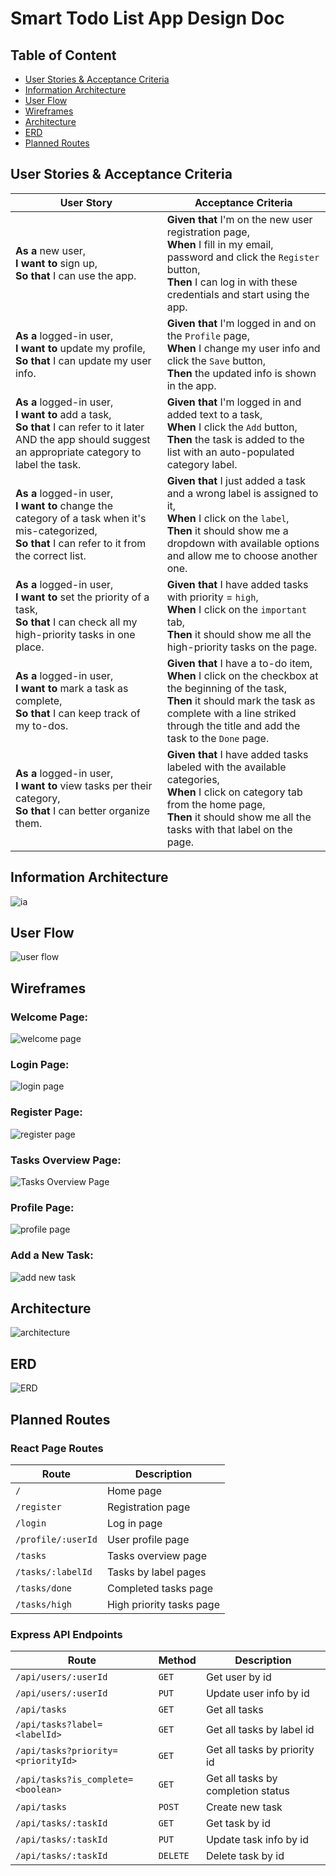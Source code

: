 # Smart Todo List App Design Doc
## Table of Content
- [User Stories & Acceptance Criteria](#user-stories--acceptance-criteria)
- [Information Architecture](#information-architecture)
- [User Flow](#user-flow)
- [Wireframes](#wireframes)
- [Architecture](#architecture)
- [ERD](#erd)
- [Planned Routes](#planned-routes)

## User Stories & Acceptance Criteria
| User Story | Acceptance Criteria |
| --- | --- |
| **As a** new user,<br>**I want to** sign up,<br>**So that** I can use the app. | **Given that** I'm on the new user registration page,<br>**When** I fill in my email, password and click the `Register` button,<br>**Then** I can log in with these credentials and start using the app. |
| **As a** logged-in user,<br>**I want to** update my profile,<br>**So that** I can update my user info. | **Given that** I'm logged in and on the `Profile` page,<br>**When** I change my user info and click the `Save` button,<br>**Then** the updated info is shown in the app. |
| **As a** logged-in user,<br>**I want to** add a task,<br>**So that** I can refer to it later AND the app should suggest an appropriate category to label the task. | **Given that** I'm logged in and added text to a task,<br>**When** I click the `Add` button,<br>**Then** the task is added to the list with an auto-populated category label. |
| **As a** logged-in user,<br>**I want to** change the category of a task when it's mis-categorized,<br>**So that** I can refer to it from the correct list. | **Given that** I just added a task and a wrong label is assigned to it,<br>**When** I click on the `label`,<br>**Then** it should show me a dropdown with available options and allow me to choose another one. |
| **As a** logged-in user,<br>**I want to** set the priority of a task,<br>**So that** I can check all my high-priority tasks in one place. | **Given that** I have added tasks with priority = `high`,<br>**When** I click on the `important` tab,<br>**Then** it should show me all the high-priority tasks on the page. |
| **As a** logged-in user,<br>**I want to** mark a task as complete,<br>**So that** I can keep track of my to-dos. | **Given that** I have a to-do item,<br>**When** I click on the checkbox at the beginning of the task,<br>**Then** it should mark the task as complete with a line striked through the title and add the task to the `Done` page. |
| **As a** logged-in user,<br>**I want to** view tasks per their category,<br>**So that** I can better organize them. | **Given that** I have added tasks labeled with the available categories,<br>**When** I click on category tab from the home page,<br>**Then** it should show me all the tasks with that label on the page. |


## Information Architecture
![ia](images/information-architecture.png)
## User Flow
![user flow](images/user-flow.png)

## Wireframes 
### Welcome Page:
![welcome page](images/welcome-page.png)
### Login Page:
![login page](images/login-page.png)
### Register Page:
![register page](images/register-page.png)
### Tasks Overview Page:
![Tasks Overview Page](images/home-page.png)
### Profile Page:
![profile page](images/profile-page.png)
### Add a New Task:
![add new task](images/add-new-task.png)

## Architecture
![architecture](images/architecture.png)

## ERD
![ERD](images/erd.png)

## Planned Routes
### React Page Routes
| Route              | Description
| ---                | ---                      |
| `/`                | Home page                |
| `/register`        | Registration page        |
| `/login`           | Log in page              |
| `/profile/:userId` | User profile page        |
| `/tasks`           | Tasks overview page      |
| `/tasks/:labelId`  | Tasks by label pages     |
| `/tasks/done`      | Completed tasks page     |
| `/tasks/high`      | High priority tasks page |

### Express API Endpoints
| Route                         | Method   | Description               |
| ---                           | ---      | ---                       |
| `/api/users/:userId`          | `GET`    | Get user by id            |
| `/api/users/:userId`          | `PUT`    | Update user info by id    |
| `/api/tasks`                  | `GET`    | Get all tasks             |
| `/api/tasks?label=<labelId>`  | `GET`    | Get all tasks by label id |
| `/api/tasks?priority=<priorityId>` | `GET`    | Get all tasks by priority id |
| `/api/tasks?is_complete=<boolean>` | `GET`    | Get all tasks by completion status |
| `/api/tasks`                  | `POST`   | Create new task           |
| `/api/tasks/:taskId`          | `GET`    | Get task by id            |
| `/api/tasks/:taskId`          | `PUT`    | Update task info by id    |
| `/api/tasks/:taskId`          | `DELETE` | Delete task by id         |
